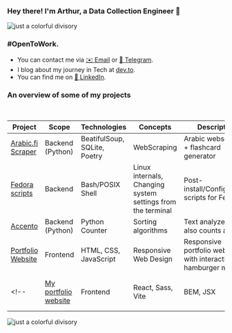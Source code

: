 ### Hey there! I'm Arthur, a Data Collection Engineer 🐍

![just a colorful divisory](https://i.imgur.com/waxVImv.png)

### #OpenToWork.

- You can contact me via [✉️ Email](mailto:arthurnunesc@proton.me) or [💬 Telegram](https://t.me/arthurnunesc).
- I blog about my journey in Tech at [dev.to](https://dev.to/arthurnunesc).
- You can find me on [💼 LinkedIn](https://www.linkedin.com/in/arthurnunesc).

### An overview of some of my projects

<br>

| Project | Scope | Technologies | Concepts | Description | Status |
| ------- | ----- | ------------ | -------- | ----------- | ------ |
| [Arabic.fi Scraper](https://github.com/arthurnunesc/arabicfi-scraper) | Backend (Python) | BeatifulSoup, SQLite, Poetry | WebScraping | Arabic webscraper + flashcard generator | On development |
| [Fedora scripts](https://github.com/arthurnunesc/fedora-scripts) | Backend | Bash/POSIX Shell | Linux internals, Changing system settings from the terminal | Post-install/Configuration scripts for Fedora | Refactoring |
| [Accento](https://github.com/arthurnunesc/accento) | Backend (Python) | Python Counter | Sorting algorithms | Text analyzer that also counts accents | On development |
| [Portfolio Website](https://github.com/arthurnunesc/arthurnunesc.github.io) | Frontend | HTML, CSS, JavaScript | Responsive Web Design | Responsive portfolio website with interactive hamburger menu | Done |
<!-- | [My portfolio website](https://github.com/arthurnunesc/arthurnunesc-portfolio-website) | Frontend | React, Sass, Vite | BEM, JSX | Portfolio Website to index my projects | On development | -->

![just a colorful divisory](https://i.imgur.com/waxVImv.png)
